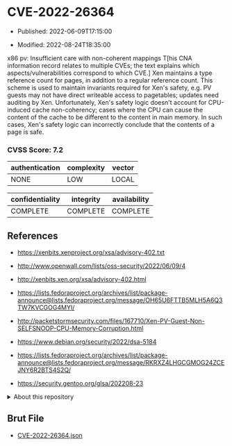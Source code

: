 # CVE-2022-26364

- Published: 2022-06-09T17:15:00

- Modified: 2022-08-24T18:35:00

x86 pv: Insufficient care with non-coherent mappings T[his CNA information record relates to multiple CVEs; the text explains which aspects/vulnerabilities correspond to which CVE.] Xen maintains a type reference count for pages, in addition to a regular reference count. This scheme is used to maintain invariants required for Xen's safety, e.g. PV guests may not have direct writeable access to pagetables; updates need auditing by Xen. Unfortunately, Xen's safety logic doesn't account for CPU-induced cache non-coherency; cases where the CPU can cause the content of the cache to be different to the content in main memory. In such cases, Xen's safety logic can incorrectly conclude that the contents of a page is safe.

### CVSS Score: **7.2**

| authentication | complexity | vector |
| --- | --- | --- |
| NONE | LOW | LOCAL |

| confidentiality | integrity | availability |
| --- | --- | --- |
| COMPLETE | COMPLETE | COMPLETE |

## References

* https://xenbits.xenproject.org/xsa/advisory-402.txt

* http://www.openwall.com/lists/oss-security/2022/06/09/4

* http://xenbits.xen.org/xsa/advisory-402.html

* https://lists.fedoraproject.org/archives/list/package-announce@lists.fedoraproject.org/message/OH65U6FTTB5MLH5A6Q3TW7KVCGOG4MYI/

* http://packetstormsecurity.com/files/167710/Xen-PV-Guest-Non-SELFSNOOP-CPU-Memory-Corruption.html

* https://www.debian.org/security/2022/dsa-5184

* https://lists.fedoraproject.org/archives/list/package-announce@lists.fedoraproject.org/message/RKRXZ4LHGCGMOG24ZCEJNY6R2BTS4S2Q/

* https://security.gentoo.org/glsa/202208-23

<details>
<summary>About this repository</summary> 

  This repository is part of the project [Live Hack CVE](https://github.com/Live-Hack-CVE). Main website can be found [www.live-hack.org](https://www.live-hack.org) 
  
  Made by [Sn0wAlice](https://github.com/Sn0wAlice) for the people that care about security and need to have a feed of the latest CVEs. Hope you enjoy it, don't forget to star the repo and follow me on [Twitter](https://twitter.com/Sn0wAlice) and [Github](https://github.com/Sn0wAlice). And that is my [personnal website](https://www.alice-snow.me/)

  - [Home Page](https://github.com/Live-Hack-CVE)
  - [Framework](https://github.com/Live-Hack-CVE/cve-framework)
  - [CVE database](https://github.com/Live-Hack-CVE/full_database)
  - [Changelog](https://github.com/Live-Hack-CVE/Changelog)
</details>

## Brut File

* [CVE-2022-26364.json](https://raw.githubusercontent.com/Live-Hack-CVE/full_database/main/cves/2022/CVE-2022-26364.json)

